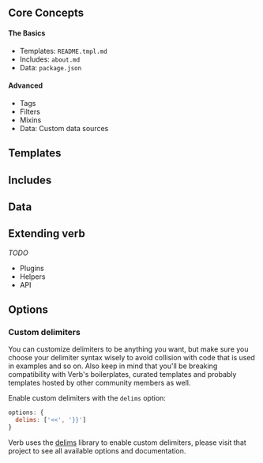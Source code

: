 ## Core Concepts

#### The Basics

* Templates: `README.tmpl.md`
* Includes: `about.md`
* Data: `package.json`

#### Advanced

* Tags
* Filters
* Mixins
* Data: Custom data sources


## Templates

## Includes

## Data

## Extending verb

_TODO_

* Plugins
* Helpers
* API


## Options

### Custom delimiters

You can customize delimiters to be anything you want, but make sure you choose your delimiter syntax wisely to avoid collision with code that is used in examples and so on. Also keep in mind that you'll be breaking compatibility with Verb's boilerplates, curated templates and probably templates hosted by other community members as well.

Enable custom delimiters with the `delims` option:

```js
options: {
  delims: ['<<', '}}']
}
```

Verb uses the [delims](https://github.com/jonschlinkert/delims) library to enable custom delimiters, please visit that project to see all available options and documentation.